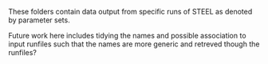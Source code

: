 These folders contain data output from specific runs of STEEL as denoted by parameter sets.

Future work here includes tidying the names and possible association to input runfiles such that the names are more generic and retreved though the runfiles?
